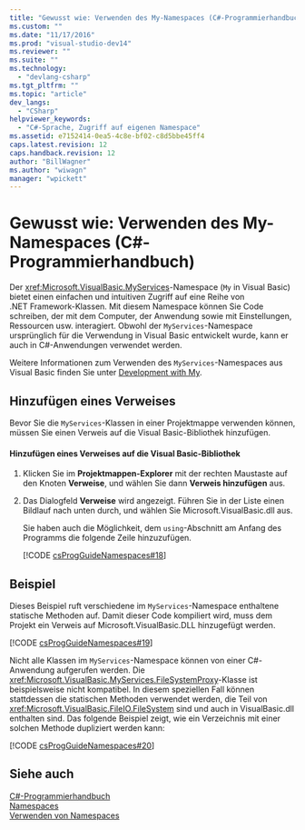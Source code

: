 ```yaml
---
title: "Gewusst wie: Verwenden des My-Namespaces (C#-Programmierhandbuch) | Microsoft Docs"
ms.custom: ""
ms.date: "11/17/2016"
ms.prod: "visual-studio-dev14"
ms.reviewer: ""
ms.suite: ""
ms.technology: 
  - "devlang-csharp"
ms.tgt_pltfrm: ""
ms.topic: "article"
dev_langs: 
  - "CSharp"
helpviewer_keywords: 
  - "C#-Sprache, Zugriff auf eigenen Namespace"
ms.assetid: e7152414-0ea5-4c8e-bf02-c8d5bbe45ff4
caps.latest.revision: 12
caps.handback.revision: 12
author: "BillWagner"
ms.author: "wiwagn"
manager: "wpickett"
---
```

# Gewusst wie: Verwenden des My-Namespaces (C#-Programmierhandbuch)
Der <xref:Microsoft.VisualBasic.MyServices>\-Namespace \(`My` in Visual Basic\) bietet einen einfachen und intuitiven Zugriff auf eine Reihe von .NET Framework\-Klassen. Mit diesem Namespace können Sie Code schreiben, der mit dem Computer, der Anwendung sowie mit Einstellungen, Ressourcen usw. interagiert.  Obwohl der `MyServices`\-Namespace ursprünglich für die Verwendung in Visual Basic entwickelt wurde, kann er auch in C\#\-Anwendungen verwendet werden.  
  
 Weitere Informationen zum Verwenden des `MyServices`\-Namespaces aus Visual Basic finden Sie unter [Development with My](../../../visual-basic/developing-apps/development-with-my/index.md).  
  
## Hinzufügen eines Verweises  
 Bevor Sie die `MyServices`\-Klassen in einer Projektmappe verwenden können, müssen Sie einen Verweis auf die Visual Basic\-Bibliothek hinzufügen.  
  
#### Hinzufügen eines Verweises auf die Visual Basic\-Bibliothek  
  
1.  Klicken Sie im **Projektmappen\-Explorer** mit der rechten Maustaste auf den Knoten **Verweise**, und wählen Sie dann **Verweis hinzufügen** aus.  
  
2.  Das Dialogfeld **Verweise** wird angezeigt. Führen Sie in der Liste einen Bildlauf nach unten durch, und wählen Sie Microsoft.VisualBasic.dll aus.  
  
     Sie haben auch die Möglichkeit, dem `using`\-Abschnitt am Anfang des Programms die folgende Zeile hinzuzufügen.  
  
     [!CODE [csProgGuideNamespaces#18](../CodeSnippet/VS_Snippets_VBCSharp/csProgGuideNamespaces#18)]  
  
## Beispiel  
 Dieses Beispiel ruft verschiedene im `MyServices`\-Namespace enthaltene statische Methoden auf.  Damit dieser Code kompiliert wird, muss dem Projekt ein Verweis auf Microsoft.VisualBasic.DLL hinzugefügt werden.  
  
 [!CODE [csProgGuideNamespaces#19](../CodeSnippet/VS_Snippets_VBCSharp/csProgGuideNamespaces#19)]  
  
 Nicht alle Klassen im `MyServices`\-Namespace können von einer C\#\-Anwendung aufgerufen werden. Die <xref:Microsoft.VisualBasic.MyServices.FileSystemProxy>\-Klasse ist beispielsweise nicht kompatibel.  In diesem speziellen Fall können stattdessen die statischen Methoden verwendet werden, die Teil von <xref:Microsoft.VisualBasic.FileIO.FileSystem> sind und auch in VisualBasic.dll enthalten sind.  Das folgende Beispiel zeigt, wie ein Verzeichnis mit einer solchen Methode dupliziert werden kann:  
  
 [!CODE [csProgGuideNamespaces#20](../CodeSnippet/VS_Snippets_VBCSharp/csProgGuideNamespaces#20)]  
  
## Siehe auch  
 [C\#\-Programmierhandbuch](../../../csharp/programming-guide/index.md)   
 [Namespaces](../../../csharp/programming-guide/namespaces/index.md)   
 [Verwenden von Namespaces](../../../csharp/programming-guide/namespaces/using-namespaces.md)